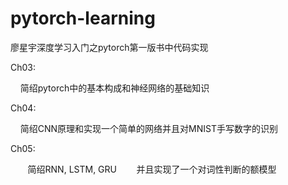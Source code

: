 # pytorch-learning
廖星宇深度学习入门之pytorch第一版书中代码实现

Ch03:

        简绍pytorch中的基本构成和神经网络的基础知识
    
Ch04:

        简绍CNN原理和实现一个简单的网络并且对MNIST手写数字的识别
    
Ch05:

        简绍RNN, LSTM, GRU
        并且实现了一个对词性判断的额模型

